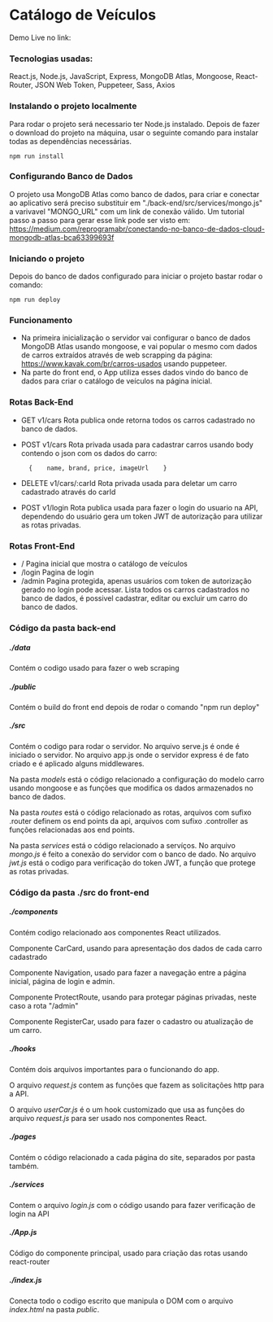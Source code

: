 # Catálogo de Veículos

Demo Live no link: 

### Tecnologias usadas:
React.js, Node.js, JavaScript, Express, MongoDB Atlas, Mongoose, React-Router, JSON Web Token, Puppeteer, Sass, Axios

### Instalando o projeto localmente

Para rodar o projeto será necessario ter Node.js instalado. Depois de fazer o download do projeto na máquina, usar o seguinte comando para instalar todas as dependências necessárias.

    npm run install
    
### Configurando Banco de Dados

O projeto usa MongoDB Atlas como banco de dados, para criar e conectar ao aplicativo será preciso substituir em "./back-end/src/services/mongo.js" a varivavel "MONGO_URL" com um link de conexão válido. Um tutorial passo a passo para gerar esse link pode ser visto em: https://medium.com/reprogramabr/conectando-no-banco-de-dados-cloud-mongodb-atlas-bca63399693f

### Iniciando o projeto

Depois do banco de dados configurado para iniciar o projeto bastar rodar o comando: 

    npm run deploy

### Funcionamento

- Na primeira inicialização o servidor vai configurar o banco de dados MongoDB Atlas usando mongoose, e vai popular o mesmo com dados de carros extraídos através de web scrapping da página: https://www.kavak.com/br/carros-usados usando puppeteer.
- Na parte do front end, o App utiliza esses dados vindo do banco de dados para criar o catálogo de veículos na página inicial.

### Rotas Back-End

- GET v1/cars
Rota publica onde retorna todos os carros cadastrado no banco de dados.
- POST v1/cars
Rota privada usada para cadastrar carros usando body contendo o json com os dados do carro: 

        {    name, brand, price, imageUrl    }
- DELETE v1/cars/:carId
Rota privada usada para deletar um carro cadastrado através do carId
- POST v1/login
Rota publica usada para fazer o login do usuario na API, dependendo do usuário gera um token JWT de autorização para utilizar as rotas privadas.

### Rotas Front-End

- /
  Pagina inicial que mostra o catálogo de veículos 
- /login
  Pagina de login
- /admin
Pagina protegida, apenas usuários com token de autorização gerado no login pode acessar. Lista todos os carros cadastrados no banco de dados, é possivel cadastrar, editar ou excluir um carro do banco de dados.

### Código da pasta back-end

##### ./data
Contém o codigo usado para fazer o web scraping

##### ./public
Contém o build do front end depois de rodar o comando "npm run deploy"

##### ./src
Contém o codigo para rodar o servidor. No arquivo serve.js é onde é iniciado o servidor. No arquivo app.js onde o servidor express é de fato criado e é aplicado alguns middlewares.

Na pasta *models* está o código relacionado a configuração do modelo carro usando mongoose e as funções que modifica os dados armazenados no banco de dados.

Na pasta *routes* está o código relacionado as rotas, arquivos com sufixo .router definem os end points da api, arquivos com sufixo .controller as funções relacionadas aos end points.

Na pasta *services* está o código relacionado a servíços. No arquivo *mongo.js* é feito a conexão do servidor com o banco de dado. No arquivo *jwt.js* está o codigo para verificação do token JWT, a função que protege as rotas privadas.

### Código da pasta ./src do front-end

##### ./components
Contém codigo relacionado aos componentes React utilizados.

Componente CarCard, usando para apresentação dos dados de cada carro cadastrado

Componente Navigation, usado para fazer a navegação entre a página inicial, página de login e admin.

Componente ProtectRoute, usando para protegar páginas privadas, neste caso a rota "/admin"

Componente RegisterCar, usado para fazer o cadastro ou atualização de um carro.

##### ./hooks
Contém dois arquivos importantes para o funcionando do app.

O arquivo *request.js* contem as funções que fazem as solicitações http para a API.

O arquivo *userCar.js* é o um hook customizado que usa as funções do arquivo *request.js* para ser usado nos componentes React.

##### ./pages
Contém o código relacionado a cada página do site, separados por pasta também.

##### ./services
Contem o arquivo *login.js* com o código usando para fazer verificação de login na API

##### ./App.js
Código do componente principal, usado para criação das rotas usando react-router

##### ./index.js
Conecta todo o codigo escrito que manipula o DOM com o arquivo *index.html* na pasta *public*.










